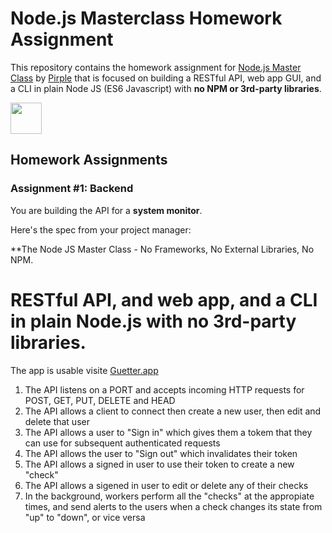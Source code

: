 # Node.js Masterclass Homework Assignment

This repository contains the homework assignment for [Node.js Master Class](https://pirple.thinkific.com/courses/the-nodejs-master-class) by [Pirple](https://www.pirple.com/) that is focused on building a RESTful API, web app GUI, and a CLI in plain Node JS (ES6 Javascript) with **no NPM or 3rd-party libraries**.

<img src="https://miro.medium.com/max/1131/0*JH_HgIXBQvuenmUl.jpg" width="50">

## Homework Assignments

### Assignment #1: Backend

You are building the API for a **system monitor**.

Here's the spec from your project manager: 

**The Node JS Master Class - No Frameworks, No External Libraries, No NPM. 


# RESTful API, and web app, and a CLI in plain Node.js with no 3rd-party libraries.

The app is usable visite [Guetter.app](https://guetter.app)

1. The API listens on a PORT and accepts incoming HTTP requests for POST, GET, PUT, DELETE and HEAD
2. The API allows a client to connect then create a new user, then edit and delete that user
3. The API allows a user to "Sign in" which gives them a tokem that they can use for subsequent authenticated requests
4. The API allows the user to "Sign out" which invalidates their token
5. The API allows a signed in user to use their token to create a new "check"
6. The API allows a sigened in user to edit or delete any of their checks
7. In the background, workers perform all the "checks" at the appropiate times, and send alerts to the users when a check changes its state from "up" to "down", or vice versa
